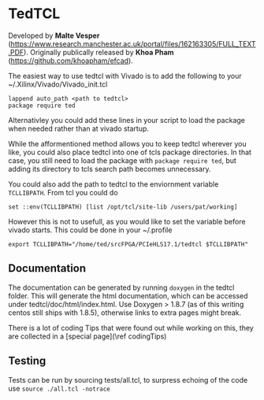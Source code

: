 # TedTCL
Developed by **Malte Vesper** (https://www.research.manchester.ac.uk/portal/files/162163305/FULL_TEXT.PDF).
Originally publically released by **Khoa Pham** (https://github.com/khoapham/efcad).



The easiest way to use tedtcl with Vivado is to add the following to your ~/.Xilinx/Vivado/Vivado_init.tcl

    lappend auto_path <path to tedtcl>
    package require ted

Alternativley you could add these lines in your script to load the package when needed rather than at vivado startup.

While the afformentioned method allows you to keep tedtcl wherever you like, you could also place tedtcl into one of
tcls package directories. In that case, you still need to load the package with `package require ted`, but adding its
directory to tcls search path becomes unnecessary.

You could also add the path to tedtcl to the enviornment variable `TCLLIBPATH`. From tcl you  could do

    set ::env(TCLLIBPATH) [list /opt/tcl/site-lib /users/pat/working]

However this is not to usefull, as you would like to set the variable before vivado starts. This could be done in your ~/.profile

	export TCLLIBPATH="/home/ted/srcFPGA/PCIeHLS17.1/tedtcl $TCLLIBPATH"
	
## Documentation

The documentation can be generated by running `doxygen` in the tedtcl folder. This will generate the html documentation, which can
be accessed under tedtcl/doc/html/index.html. Use Doxygen > 1.8.7 (as of this writing centos still ships with 1.8.5), otherwise links to extra pages might break.

There is a lot of coding Tips that were found out while working on this, they are collected in a [special page](\ref codingTips)

## Testing

Tests can be run by sourcing tests/all.tcl, to surpress echoing of the code use `source ./all.tcl -notrace`
